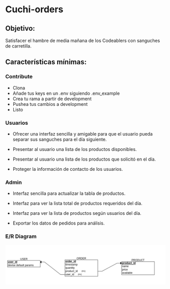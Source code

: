 # Cuchi-orders

## Objetivo:

Satisfacer el hambre de media mañana de los Codeablers con sanguches de carretilla.

## Características mínimas:

### Contribute

- Clona
- Añade tus keys en un .env siguiendo .env_example
- Crea tu rama a partir de development
- Pushea tus cambios a development
- Listo

### Usuarios

- Ofrecer una interfaz sencilla y amigable para que el usuario pueda separar sus sanguches para el día siguiente.

- Presentar al usuario una lista de los productos disponibles.

- Presentar al usuario una lista de los productos que solicitó en el día.

- Proteger la información de contacto de los usuarios.

### Admin

- Interfaz sencilla para actualizar la tabla de productos.

- Interfaz para ver la lista total de productos requeridos del día.

- Interfaz para ver la lista de productos según usuarios del día.

- Exportar los datos de pedidos para análisis.

### E/R Diagram

![title](app/assets/db/er-diagram.png "E/R Diagrama")

